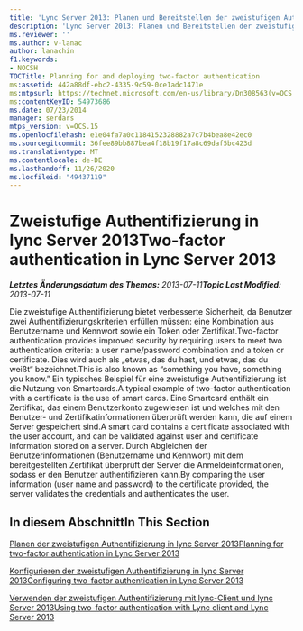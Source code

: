 ```yaml
---
title: 'Lync Server 2013: Planen und Bereitstellen der zweistufigen Authentifizierung'
description: 'Lync Server 2013: Planen und Bereitstellen der zweistufigen Authentifizierung.'
ms.reviewer: ''
ms.author: v-lanac
author: lanachin
f1.keywords:
- NOCSH
TOCTitle: Planning for and deploying two-factor authentication
ms:assetid: 442a88df-ebc2-4335-9c59-0ce1adc1471e
ms:mtpsurl: https://technet.microsoft.com/en-us/library/Dn308563(v=OCS.15)
ms:contentKeyID: 54973686
ms.date: 07/23/2014
manager: serdars
mtps_version: v=OCS.15
ms.openlocfilehash: e1e04fa7a0c1184152328882a7c7b4bea8e42ec0
ms.sourcegitcommit: 36fee89bb887bea4f18b19f17a8c69daf5bc423d
ms.translationtype: MT
ms.contentlocale: de-DE
ms.lasthandoff: 11/26/2020
ms.locfileid: "49437119"
---
```

# <a name="two-factor-authentication-in-lync-server-2013"></a><span data-ttu-id="22bd5-103">Zweistufige Authentifizierung in lync Server 2013</span><span class="sxs-lookup"><span data-stu-id="22bd5-103">Two-factor authentication in Lync Server 2013</span></span>

<div data-xmlns="http://www.w3.org/1999/xhtml">

<div class="topic" data-xmlns="http://www.w3.org/1999/xhtml" data-msxsl="urn:schemas-microsoft-com:xslt" data-cs="https://msdn.microsoft.com/">

<div data-asp="https://msdn2.microsoft.com/asp">



</div>

<div id="mainSection">

<div id="mainBody"><span data-ttu-id="22bd5-104">

<span> </span></span><span class="sxs-lookup"><span data-stu-id="22bd5-104">

<span> </span></span></span>

<span data-ttu-id="22bd5-105">_**Letztes Änderungsdatum des Themas:** 2013-07-11_</span><span class="sxs-lookup"><span data-stu-id="22bd5-105">_**Topic Last Modified:** 2013-07-11_</span></span>

<span data-ttu-id="22bd5-106">Die zweistufige Authentifizierung bietet verbesserte Sicherheit, da Benutzer zwei Authentifizierungskriterien erfüllen müssen: eine Kombination aus Benutzername und Kennwort sowie ein Token oder Zertifikat.</span><span class="sxs-lookup"><span data-stu-id="22bd5-106">Two-factor authentication provides improved security by requiring users to meet two authentication criteria: a user name/password combination and a token or certificate.</span></span> <span data-ttu-id="22bd5-107">Dies wird auch als „etwas, das du hast, und etwas, das du weißt“ bezeichnet.</span><span class="sxs-lookup"><span data-stu-id="22bd5-107">This is also known as “something you have, something you know.”</span></span> <span data-ttu-id="22bd5-108">Ein typisches Beispiel für eine zweistufige Authentifizierung ist die Nutzung von Smartcards.</span><span class="sxs-lookup"><span data-stu-id="22bd5-108">A typical example of two-factor authentication with a certificate is the use of smart cards.</span></span> <span data-ttu-id="22bd5-109">Eine Smartcard enthält ein Zertifikat, das einem Benutzerkonto zugewiesen ist und welches mit den Benutzer- und Zertifikatinformationen überprüft werden kann, die auf einem Server gespeichert sind.</span><span class="sxs-lookup"><span data-stu-id="22bd5-109">A smart card contains a certificate associated with the user account, and can be validated against user and certificate information stored on a server.</span></span> <span data-ttu-id="22bd5-110">Durch Abgleichen der Benutzerinformationen (Benutzername und Kennwort) mit dem bereitgestellten Zertifikat überprüft der Server die Anmeldeinformationen, sodass er den Benutzer authentifizieren kann.</span><span class="sxs-lookup"><span data-stu-id="22bd5-110">By comparing the user information (user name and password) to the certificate provided, the server validates the credentials and authenticates the user.</span></span>

<div>

## <a name="in-this-section"></a><span data-ttu-id="22bd5-111">In diesem Abschnitt</span><span class="sxs-lookup"><span data-stu-id="22bd5-111">In This Section</span></span>

[<span data-ttu-id="22bd5-112">Planen der zweistufigen Authentifizierung in lync Server 2013</span><span class="sxs-lookup"><span data-stu-id="22bd5-112">Planning for two-factor authentication in Lync Server 2013</span></span>](lync-server-2013-planning-for-two-factor-authentication.md)

[<span data-ttu-id="22bd5-113">Konfigurieren der zweistufigen Authentifizierung in lync Server 2013</span><span class="sxs-lookup"><span data-stu-id="22bd5-113">Configuring two-factor authentication in Lync Server 2013</span></span>](lync-server-2013-configuring-two-factor-authentication.md)

[<span data-ttu-id="22bd5-114">Verwenden der zweistufigen Authentifizierung mit lync-Client und lync Server 2013</span><span class="sxs-lookup"><span data-stu-id="22bd5-114">Using two-factor authentication with Lync client and Lync Server 2013</span></span>](lync-server-2013-using-two-factor-authentication-with-lync-client.md)

<span data-ttu-id="22bd5-115"></div>

</div>

<span> </span>

</div>

</div>

</span><span class="sxs-lookup"><span data-stu-id="22bd5-115"></div>

</div>

<span> </span>

</div>

</div>

</span></span></div>

